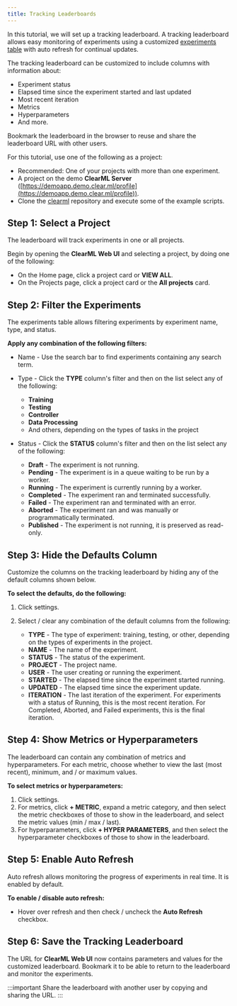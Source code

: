 ```yaml
---
title: Tracking Leaderboards
---
```


In this tutorial, we will set up a tracking leaderboard. A tracking leaderboard allows easy monitoring of experiments 
using a customized [experiments table](../../webapp/webapp_exp_table.md) with auto refresh for continual updates.

The tracking leaderboard can be customized to include columns with information about:
* Experiment status
* Elapsed time since the experiment started and last updated
* Most recent iteration
* Metrics
* Hyperparameters
* And more. 

Bookmark the leaderboard in the browser to reuse and share the leaderboard URL with other users.

For this tutorial, use one of the following as a project:

* Recommended: One of your projects with more than one experiment. 
* A project on the demo **ClearML Server** ([https://demoapp.demo.clear.ml/profile](https://demoapp.demo.clear.ml/profile)).
* Clone the [clearml](https://github.com/allegroai/clearml) repository and execute some of the example scripts.

## Step 1: Select a Project

The leaderboard will track experiments in one or all projects. 

Begin by opening the **ClearML Web UI** and selecting a project, by doing one of the following:
* On the Home page, click a project card or **VIEW ALL**.
* On the Projects page, click a project card or the **All projects** card.

## Step 2: Filter the Experiments

The experiments table allows filtering experiments by experiment name, type, and status.

**Apply any combination of the following filters:**

* Name - Use the search bar to find experiments containing any search term.
* Type - Click the **TYPE** column's filter and then on the list select any of the following:
    * **Training**
    * **Testing**
    * **Controller**
    * **Data Processing**
    * And others, depending on the types of tasks in the project 
* Status - Click the **STATUS** column's filter and then on the list select any of the following:

    * **Draft** - The experiment is not running.
    * **Pending** - The experiment is in a queue waiting to be run by a worker.
    * **Running** - The experiment is currently running by a worker.
    * **Completed** - The experiment ran and terminated successfully.
    * **Failed** - The experiment ran and terminated with an error.
    * **Aborted** - The experiment ran and was manually or programmatically terminated.
    * **Published** - The experiment is not running, it is preserved as read-only.

## Step 3: Hide the Defaults Column

Customize the columns on the tracking leaderboard by hiding any of the default columns shown below.

**To select the defaults, do the following:**

1. Click settings. 
1. Select / clear any combination of the default columns from the following:

    * **TYPE** - The type of experiment: training, testing, or other, depending on the types of experiments in the project.
    * **NAME** - The name of the experiment.
    * **STATUS** - The status of the experiment.
    * **PROJECT** - The project name.
    * **USER** - The user creating or running the experiment.
    * **STARTED** - The elapsed time since the experiment started running.
    * **UPDATED** - The elapsed time since the experiment update.
    * **ITERATION** - The last iteration of the experiment. For experiments with a status of Running, this is the most recent iteration. For Completed, Aborted, and Failed experiments, this is the final iteration.

## Step 4: Show Metrics or Hyperparameters

The leaderboard can contain any combination of metrics and hyperparameters. For each metric, choose whether to view the last (most 
recent), minimum, and / or maximum values.

**To select metrics or hyperparameters:**

1. Click settings. 
1. For metrics, click **+ METRIC**, expand a metric category, and then select the metric checkboxes of those to show in 
   the leaderboard, and select the metric values (min / max / last).
1. For hyperparameters, click **+ HYPER PARAMETERS**, and then select the hyperparameter checkboxes of those to show in the leaderboard.

## Step 5: Enable Auto Refresh

Auto refresh allows monitoring the progress of experiments in real time. It is enabled by default. 

**To enable / disable auto refresh:**

* Hover over refresh and then check / uncheck the **Auto Refresh** checkbox.

## Step 6: Save the Tracking Leaderboard

The URL for **ClearML Web UI** now contains parameters and values for the customized leaderboard. Bookmark it to be able 
to return to the leaderboard and monitor the experiments.

:::important 
Share the leaderboard with another user by copying and sharing the URL.
:::
